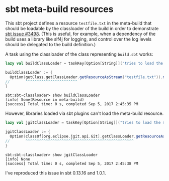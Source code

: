 # sbt meta-build resources

This sbt project defines a resource `testfile.txt` in the meta-build that should be loadable by the classloader of the build in order to demonstrate [sbt issue #3498](https://github.com/sbt/sbt/issues/3498). (This is useful, for example, when a dependency of the build uses a library like slf4j for logging, and control over the log levels should be delegated to the build definition.)

A task using the classloader of the class representing `build.sbt` works:

```scala
lazy val buildClassLoader = taskKey[Option[String]]("tries to load the meta-build resource using the classloader of the class represented by build.sbt")

buildClassLoader := {
  Option(getClass.getClassLoader.getResourceAsStream("testfile.txt")).map(scala.io.Source.fromInputStream(_).mkString)
//       ^^^^^^^^^^^^^^^^^^^^^^^
}
```

```
sbt:sbt-classloader> show buildClassLoader
[info] Some(Resource in meta-build)
[success] Total time: 0 s, completed Sep 5, 2017 2:45:35 PM
```

However, libraries loaded via sbt plugins can't load the meta-build resource.

```scala
lazy val jgitClassLoader = taskKey[Option[String]]("tries to load the meta-build resource using the classloader of the a class in a JAR included by an sbt plugin")

jgitClassLoader := {
  Option(classOf[org.eclipse.jgit.api.Git].getClassLoader.getResourceAsStream("testfile.txt")).map(scala.io.Source.fromInputStream(_).mkString)
//       ^^^^^^^^^^^^^^^^^^^^^^^^^^^^^^^^^^^^^^^^^^^^^^^^
}
```

```
sbt:sbt-classloader> show jgitClassLoader
[info] None
[success] Total time: 0 s, completed Sep 5, 2017 2:45:38 PM
```

I've reproduced this issue in sbt 0.13.16 and 1.0.1.
